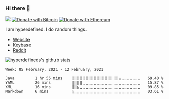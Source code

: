### Hi there 👋
![](https://komarev.com/ghpvc/?username=hyperdefined&color=blue) [![Donate with Bitcoin](https://en.cryptobadges.io/badge/micro/1F29aNKQzci3ga5LDcHHawYzFPXvELTFoL)](https://en.cryptobadges.io/donate/1F29aNKQzci3ga5LDcHHawYzFPXvELTFoL) [![Donate with Ethereum](https://en.cryptobadges.io/badge/micro/0x0f58B66993a315dbCc102b4276298B5Ff8895F41)](https://en.cryptobadges.io/donate/0x0f58B66993a315dbCc102b4276298B5Ff8895F41)

I am hyperdefined. I do random things.

* [Website](https://hyper.lol)
* [Keybase](https://keybase.io/deactivated)
* [Reddit](https://www.reddit.com/user/hyperdefined)

![hyperdefineds's github stats](https://github-readme-stats.vercel.app/api?username=hyperdefined&count_private=true&show_icons=true&theme=tokyonight&disable_animations=true&include_all_commits=true)

<!--START_SECTION:waka-->
```text
Week: 05 February, 2021 - 12 February, 2021

Java         1 hr 55 mins    ⣿⣿⣿⣿⣿⣿⣿⣿⣿⣿⣿⣿⣿⣿⣿⣿⣿⣤⣀⣀⣀⣀⣀⣀⣀   69.40 % 
YAML         26 mins         ⣿⣿⣿⣿⣀⣀⣀⣀⣀⣀⣀⣀⣀⣀⣀⣀⣀⣀⣀⣀⣀⣀⣀⣀⣀   15.87 % 
XML          16 mins         ⣿⣿⣦⣀⣀⣀⣀⣀⣀⣀⣀⣀⣀⣀⣀⣀⣀⣀⣀⣀⣀⣀⣀⣀⣀   09.85 % 
Markdown     6 mins          ⣷⣀⣀⣀⣀⣀⣀⣀⣀⣀⣀⣀⣀⣀⣀⣀⣀⣀⣀⣀⣀⣀⣀⣀⣀   03.61 % 
```
<!--END_SECTION:waka-->
